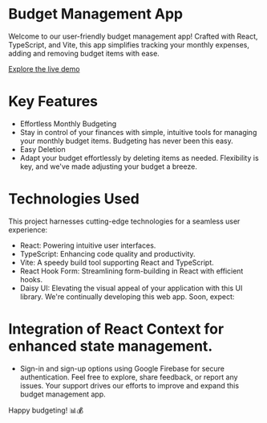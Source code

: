 # Budget Management App

Welcome to our user-friendly budget management app! Crafted with React, TypeScript, and Vite, this app simplifies tracking your monthly expenses, adding and removing budget items with ease.

[Explore the live demo](https://budget-app-client-ajauni01.vercel.app/)

# Key Features
- Effortless Monthly Budgeting
- Stay in control of your finances with simple, intuitive tools for managing your monthly budget items. Budgeting has never been this easy.
- Easy Deletion
- Adapt your budget effortlessly by deleting items as needed. Flexibility is key, and we've made adjusting your budget a breeze.

# Technologies Used
This project harnesses cutting-edge technologies for a seamless user experience:

- React: Powering intuitive user interfaces.
- TypeScript: Enhancing code quality and productivity.
- Vite: A speedy build tool supporting React and TypeScript.
- React Hook Form: Streamlining form-building in React with efficient hooks.
- Daisy UI: Elevating the visual appeal of your application with this UI library.
We're continually developing this web app. Soon, expect:

# Integration of React Context for enhanced state management.
- Sign-in and sign-up options using Google Firebase for secure authentication.
Feel free to explore, share feedback, or report any issues. Your support drives our efforts to improve and expand this budget management app.

Happy budgeting! 📊💰
